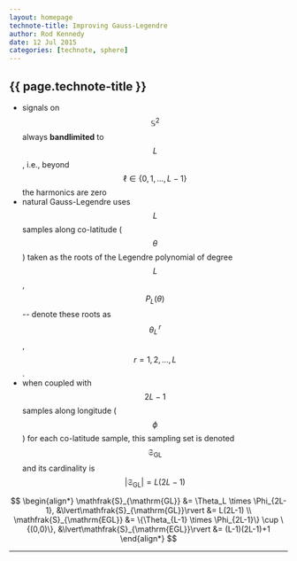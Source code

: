 ```yaml
---
layout: homepage
technote-title: Improving Gauss-Legendre
author: Rod Kennedy
date: 12 Jul 2015
categories: [technote, sphere]
---
```


<h2 class="post-title">{{ page.technote-title }}</h2>


- signals on $$\mathbb{S}^2$$ always **bandlimited** to $$L$$, i.e., beyond $$\ell\in\{0,1,\dotsc,L-1\}$$ the harmonics are zero
- natural Gauss-Legendre uses $$L$$ samples along co-latitude ($$\theta$$) taken as the roots of the Legendre polynomial of degree $$L$$, $$P_{L}(\theta)$$ -- denote these roots as $$\theta^{\,r}_L$$, $$r=1,2,\dotsc,L$$.
- when coupled with $$2L-1$$ samples along longitude ($$\phi$$) for each co-latitude sample, this sampling set is denoted $$\mathfrak{S}_{\mathrm{GL}}$$ and its cardinality is $$\lvert\mathfrak{S}_{\mathrm{GL}}\rvert=L(2L-1)$$

$$
\begin{align*}
  \mathfrak{S}_{\mathrm{GL}} &= \Theta_L \times \Phi_{2L-1}, &\lvert\mathfrak{S}_{\mathrm{GL}}\rvert &= L(2L-1) \\
  \mathfrak{S}_{\mathrm{EGL}} &= \{\Theta_{L-1} \times \Phi_{2L-1}\} \cup \{(0,0)\},
		&\lvert\mathfrak{S}_{\mathrm{EGL}}\rvert &= (L-1)(2L-1)+1
\end{align*}
$$

---
